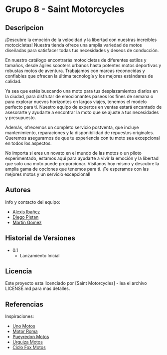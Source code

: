 # Grupo 8 - Saint Motorcycles

## Descripcion

¡Descubre la emoción de la velocidad y la libertad con nuestras increíbles motocicletas! Nuestra tienda ofrece una amplia variedad de motos diseñadas para satisfacer todas tus necesidades y deseos de conducción.

En nuestro catálogo encontrarás motocicletas de diferentes estilos y tamaños, desde ágiles scooters urbanos hasta potentes motos deportivas y robustas motos de aventura. Trabajamos con marcas reconocidas y confiables que ofrecen la última tecnología y los mejores estándares de calidad.

Ya sea que estés buscando una moto para tus desplazamientos diarios en la ciudad, para disfrutar de emocionantes paseos los fines de semana o para explorar nuevos horizontes en largos viajes, tenemos el modelo perfecto para ti. Nuestro equipo de expertos en ventas estará encantado de asesorarte y ayudarte a encontrar la moto que se ajuste a tus necesidades y presupuesto.

Además, ofrecemos un completo servicio postventa, que incluye mantenimiento, reparaciones y la disponibilidad de repuestos originales. Queremos asegurarnos de que tu experiencia con tu moto sea excepcional en todos los aspectos.

No importa si eres un novato en el mundo de las motos o un piloto experimentado, estamos aquí para ayudarte a vivir la emoción y la libertad que solo una moto puede proporcionar. Visítanos hoy mismo y descubre la amplia gama de opciones que tenemos para ti. ¡Te esperamos con las mejores motos y un servicio excepcional!

## Autores

Info y contacto del equipo:

* [Alexis Ibañez]()
* [Diego Pistan]()
* [Martin Gomez](mailto:tincho282@hotmail.com)

## Historial de Versiones

* 0.1
    * Lanzamiento Inicial

## Licencia

Este proyecto esta licenciado por [Saint Motorcycles] - lea el archivo LICENSE.md para mas detalles.

## Referencias

Inspiraciones:
* [Uno Motos](https://www.unomotos.com.ar/)
* [Motor Roma](http://www.motoroma.com.ar/)
* [Pueyredon Motos](https://pueyrredonmotos.com/)
* [Urquiza Motos](https://urquizamotos.com.ar/)
* [Ciclo Fox Motos](https://www.ciclofoxmotos.com.ar/)
